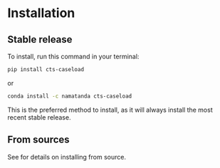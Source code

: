 # Installation

## Stable release

To install, run this command in your terminal:

```bash
pip install cts-caseload
```

or

```bash
conda install -c namatanda cts-caseload
```

This is the preferred method to install, as it will always install the most
recent stable release.

## From sources

See [](./contributing) for details on installing from source.
